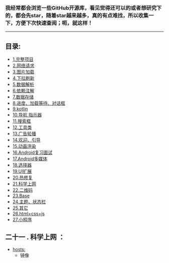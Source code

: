### 我经常都会浏览一些GitHub开源库，看见觉得还可以的或者想研究下的，都会先star，随着star越来越多，真的有点难找，所以收集一下，方便下次快速查阅；呃，就这样！
  ---


## 目录:  

* <a href=".\typeItem\（1）完整项目.md">1.完整项目 </a> <br/>
* <a href=".\typeItem\（2）网络请求.md">2.网络请求 </a> <br/>
* <a href=".\typeItem\（3）图片加载.md">3.图片加载 </a> <br/>
* <a href=".\typeItem\（4）下拉刷新.md">4.下拉刷新 </a> <br/>
* <a href=".\typeItem\（5）数据解析.md">5.数据解析 </a> <br/>
* <a href=".\typeItem\（6）依赖注解.md">6.依赖注解 </a> <br/>
* <a href=".\typeItem\（7）数据存储.md">7.数据存储 </a> <br/>
* <a href=".\typeItem\（8）进度、加载等待、对话框.md">8.进度、加载等待、对话框 </a> <br/>
* <a href=".\typeItem\（9）kotlin.md">9.kotlin </a> <br/>
* <a href=".\typeItem\（10）导航 指示器.md">10.导航 指示器 </a> <br/>
* <a href=".\typeItem\（11）搜索框.md">11.搜索框 </a> <br/>
* <a href=".\typeItem\（12）工具类.md">12.工具类 </a> <br/>
* <a href=".\typeItem\（13）广告轮播.md">13.广告轮播 </a> <br/>
* <a href=".\typeItem\（14）欢迎、引导.md">14.欢迎、引导 </a> <br/>
* <a href=".\typeItem\（15）动画渲染.md">15.动画渲染 </a> <br/>
* <a href=".\typeItem\（16）Android复习面试.md">16.Android复习面试 </a> <br/>
* <a href=".\typeItem\（17）Android多媒体.md">17.Android多媒体 </a> <br/>
* <a href=".\typeItem\（18）选择器.md">18.选择器 </a> <br/>
* <a href=".\typeItem\（19）UI扩展.md">19.UI扩展 </a> <br/>
* <a href=".\typeItem\（20）热修复.md">20.热修复 </a> <br/>
* <a href="#21">21.科学上网 </a> <br/>
* <a href=".\typeItem\（22）二维码.md">22.二维码 </a> <br/>
* <a href=".\typeItem\（23）Base.md">23.Base </a> <br/>
* <a href=".\typeItem\（24）主题、状态栏.md">24.主题、状态栏 </a> <br/>
* <a href=".\typeItem\（25）其它.md">25.其它 </a> <br/>
* <a href=".\typeItem\（26）html+css+js.md">26.html+css+js </a> <br/>
* <a href=".\typeItem\（27）小程序.md">27.小程序 </a> <br/>



## <a name="21"></a>二十一 . 科学上网 ：
* [hosts:](https://github.com/googlehosts/hosts)
    * 镜像